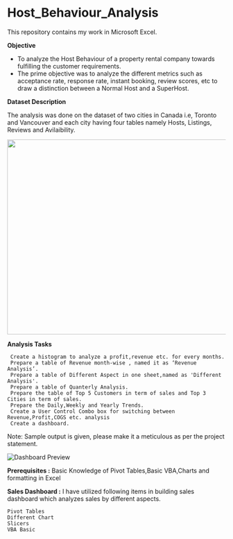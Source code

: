 # Host_Behaviour_Analysis

This repository contains my work in Microsoft Excel.

**Objective**

- To analyze the Host Behaviour of a property rental company towards fulfilling the customer requirements.
- The prime objective was to analyze the different metrics such as acceptance rate, response rate, instant booking, review scores, etc to draw a distinction between a Normal Host and a SuperHost.

**Dataset Description**

The analysis was done on the dataset of two cities in Canada i.e, Toronto and Vancouver and each city having four tables namely Hosts, Listings, Reviews and Avilaibility.
<p align="center"> <a target="_blank" rel="noopener noreferrer" href="#"><img width="700" height="450" src="https://user-images.githubusercontent.com/108783182/190851874-cd2920a7-b5c7-466e-af68-90923d93851e.png" height="175px"/></a>


**Analysis Tasks**

     Create a histogram to analyze a profit,revenue etc. for every months.
     Prepare a table of Revenue month-wise , named it as ‘Revenue Analysis’.
     Prepare a table of Different Aspect in one sheet,named as 'Different Analysis'.
     Prepare a table of Quanterly Analysis.
     Prepare the table of Top 5 Customers in term of sales and Top 3 Cities in term of sales.
     Prepare the Daily,Weekly and Yearly Trends.
     Create a User Control Combo box for switching between Revenue,Profit,COGS etc. analysis
     Create a dashboard.
       
Note: Sample output is given, please make it a meticulous as per the project statement.

![Dashboard Preview](https://user-images.githubusercontent.com/106439762/175802769-50e30fff-1944-41ac-b3cb-513c71e1429a.jpeg)


**Prerequisites :**
Basic Knowledge of Pivot Tables,Basic VBA,Charts and formatting in Excel

**Sales Dashboard :**
I have utilized following items in building sales dashboard which analyzes sales by different aspects.

    Pivot Tables
    Different Chart
    Slicers 
    VBA Basic
